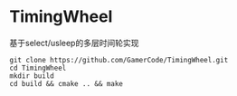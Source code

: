# TimingWheel
基于select/usleep的多层时间轮实现


```
git clone https://github.com/GamerCode/TimingWheel.git
cd TimingWheel
mkdir build
cd build && cmake .. && make
```
